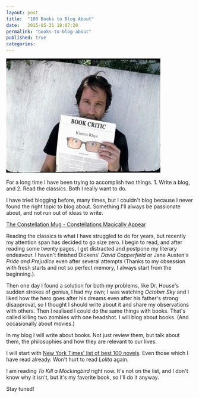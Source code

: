 ```yaml
---
layout: post
title:  "100 Books to Blog About"
date:   2015-05-31 18:07:20
permalink: "books-to-blog-about"
published: true
categories: 
---
```


![Moody](../assets/books-to-blog-about.png)

For a long time I have been trying to accomplish two things. 1. Write a blog, and 2. Read the classics. Both I really want to do. 

I have tried blogging before, many times, but I couldn't blog because I never found the right topic to blog about. Something I'll always be passionate about, and not run out of ideas to write. 

<a rel="nofollow" href="http://www.amazon.com/gp/product/B00B7LUVZK/ref=as_li_tl?ie=UTF8&camp=1789&creative=9325&creativeASIN=B00B7LUVZK&linkCode=as2&tag=giftscie-20&linkId=H67SMPVILXPV6EWH">The Constellation Mug - Constellations Magically Appear</a><img src="http://ir-na.amazon-adsystem.com/e/ir?t=giftscie-20&l=as2&o=1&a=B00B7LUVZK" width="1" height="1" border="0" alt="" style="border:none !important; margin:0px !important;" />


Reading the classics is what I have struggled to do for years, but recently my attention span has decided to go size zero. I begin to read, and after reading some twenty pages, I get distracted and postpone my literary endeavour. I haven't finished Dickens' *David Copperfield* or Jane Austen's *Pride and Prejudice* even after several attempts (Thanks to my obsession with fresh starts and not so perfect memory, I always start from the beginning.).

Then one day I found a solution for both my problems, like Dr. House's sudden strokes of genius, I had my own; I was watching *October Sky* and I liked how the hero goes after his dreams even after his father's strong disapproval, so I thought I should write about it and share my observations with others. Then I realised I could do the same things with books. That's called killing two zombies with one headshot. I will blog about books. (And occasionally about movies.)

In my blog I will write about books. Not just review them, but talk about them, the philosophies and how they are relevant to our lives. 

I will start with [New York Times' list of best 100 novels](http://www.nytimes.com/library/books/072098best-novels-list.html). Even those which I have read already. Won't hurt to read *Lolita* again.  

I am reading *To Kill a Mockingbird* right now. It's not on the list, and I don't know why it isn't, but it's my favorite book, so I'll do it anyway. 

Stay tuned!
